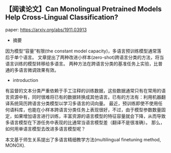 ## 【阅读论文】Can Monolingual Pretrained Models Help Cross-Lingual Classification?

paper: https://arxiv.org/abs/1911.03913

- 摘要

因为模型“容量”有限(the constant model capacity)，多语言预训练模型通常落后于单个语言。
文章提出了两种改进小样本(zero-shot)跨语言分类的方法，将当语言训练的模型转移给多语言。
两种方法在跨语言分类的基准任务上实验，比普通的多语言微调效果有效。

- introduction

有监督的文本分类严重依赖于手工注释的训练数据，这些数据通常只有在常用的语言资源中有，同时很难将已有的数据转换成其他语言。已有的方法有：利用机器翻译系统简历跨语言分类模型以学习多语言的词向量。
最近，预训练即使不使用任何语料库，也能在小样本跨语言分类任务上表现很好，不过，由于模型参数数量固定，如果增加语言进行训练，丰富资源的语言模型的特征容量就会下降，从而导致多语言模型在下游任务中表现的比通常当语言模型差（翻译不是很准确）。
那么，如何用单语言模型去改进多语言模型呢？

本文基于师生关系提出了多语言精细教学方法(multilingual finetuning method, MONOX). 

